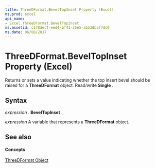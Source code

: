 ```yaml
---
title: ThreeDFormat.BevelTopInset Property (Excel)
ms.prod: excel
api_name:
- Excel.ThreeDFormat.BevelTopInset
ms.assetid: c178decf-eed4-bf41-26e5-ab53db5f7dc0
ms.date: 06/08/2017
---
```



# ThreeDFormat.BevelTopInset Property (Excel)

Returns or sets a value indicating whether the top insert bevel should be raised for a  **ThreeDFormat** object. Read/write **Single** .


## Syntax

 _expression_ . **BevelTopInset**

 _expression_ A variable that represents a **ThreeDFormat** object.


## See also


#### Concepts


[ThreeDFormat Object](Excel.ThreeDFormat.md)

